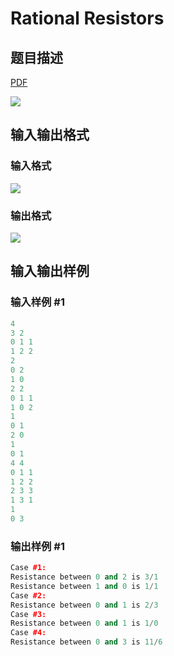 # Rational Resistors

## 题目描述

[problemUrl]: https://uva.onlinejudge.org/index.php?option=com_onlinejudge&Itemid=8&category=20&page=show_problem&problem=1749

[PDF](https://uva.onlinejudge.org/external/108/p10808.pdf)

![](https://cdn.luogu.com.cn/upload/vjudge_pic/UVA10808/b32fd17862317386b73616ac60fb783abbadd8f8.png)

## 输入输出格式

### 输入格式

![](https://cdn.luogu.com.cn/upload/vjudge_pic/UVA10808/2d40b55ee4272f4dc79cda96d40c59457c91e891.png)

### 输出格式

![](https://cdn.luogu.com.cn/upload/vjudge_pic/UVA10808/8b0861e245bc71051a6fca212e055d292be8258d.png)

## 输入输出样例

### 输入样例 #1

```cpp
4
3 2
0 1 1
1 2 2
2
0 2
1 0
2 2
0 1 1
1 0 2
1
0 1
2 0
1
0 1
4 4
0 1 1
1 2 2
2 3 3
1 3 1
1
0 3
```


### 输出样例 #1

```cpp
Case #1:
Resistance between 0 and 2 is 3/1
Resistance between 1 and 0 is 1/1
Case #2:
Resistance between 0 and 1 is 2/3
Case #3:
Resistance between 0 and 1 is 1/0
Case #4:
Resistance between 0 and 3 is 11/6
```


